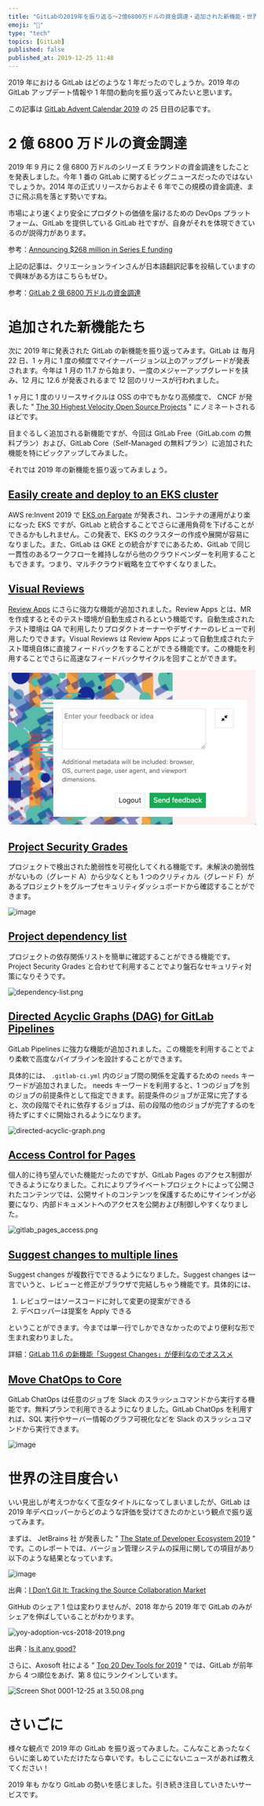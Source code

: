 ```yaml
---
title: "GitLabの2019年を振り返る〜2億6800万ドルの資金調達・追加された新機能・世界の注目度合い〜"
emoji: "🦊"
type: "tech"
topics: [GitLab]
published: false
published_at: 2019-12-25 11:48
---
```


2019 年における GitLab はどのような 1 年だったのでしょうか。2019 年の GitLab アップデート情報や 1 年間の動向を振り返ってみたいと思います。

この記事は [GitLab Advent Calendar 2019](https://qiita.com/advent-calendar/2019/gitlab) の 25 日目の記事です。

# 2 億 6800 万ドルの資金調達

2019 年 9 月に 2 億 6800 万ドルのシリーズ E ラウンドの資金調達をしたことを発表しました。今年 1 番の GitLab に関するビッグニュースだったのではないでしょうか。2014 年の正式リリースからおよそ 6 年でこの規模の資金調達、まさに飛ぶ鳥を落とす勢いですね。

市場により速くより安全にプロダクトの価値を届けるための DevOps プラットフォーム、GitLab を提供している GitLab 社ですが、自身がそれを体現できているのが説得力があります。

参考：[Announcing $268 million in Series E funding](https://about.gitlab.com/blog/2019/09/17/gitlab-series-e-funding/)

上記の記事は、クリエーションラインさんが日本語翻訳記事を投稿していますので興味がある方はこちらもぜひ。

参考：[GitLab 2 億 6800 万ドルの資金調達](https://www.creationline.com/lab/29915)

# 追加された新機能たち

次に 2019 年に発表された GitLab の新機能を振り返ってみます。GitLab は 毎月 22 日、1 ヶ月に 1 度の頻度でマイナーバージョン以上のアップグレードが発表されます。今年は 1 月の 11.7 から始まり、一度のメジャーアップグレードを挟み、12 月に 12.6 が発表されるまで 12 回のリリースが行われました。

1 ヶ月に 1 度のリリースサイクルは OSS の中でもかなり高頻度で、 CNCF が発表した " [The 30 Highest Velocity Open Source Projects](https://www.cncf.io/blog/2017/06/05/30-highest-velocity-open-source-projects/) " にノミネートされるほどです。

目まぐるしく追加される新機能ですが、今回は GitLab Free（GitLab.com の無料プラン）および、GitLab Core（Self-Managed の無料プラン）に追加された機能を特にピックアップしてみました。

それでは 2019 年の新機能を振り返ってみましょう。

## [Easily create and deploy to an EKS cluster](https://about.gitlab.com/blog/2019/11/22/gitlab-12-5-released/#easily-create-and-deploy-to-an-eks-cluster)

AWS re:Invent 2019 で [EKS on Fargate](https://aws.amazon.com/blogs/aws/amazon-eks-on-aws-fargate-now-generally-available/) が発表され、コンテナの運用がより楽になった EKS ですが、GitLab と統合することでさらに運用負荷を下げることができるかもしれません。この発表で、EKS のクラスターの作成や展開が容易になりました。また、GitLab は GKE との統合がすでにあるため、GitLab で同じ一貫性のあるワークフローを維持しながら他のクラウドベンダーを利用することもできます。つまり、マルチクラウド戦略を立てやすくなりました。

## [Visual Reviews](https://about.gitlab.com/blog/2019/06/22/gitlab-12-0-released/#visual-reviews)

[Review Apps](https://about.gitlab.com/product/review-apps/) にさらに強力な機能が追加されました。Review Apps とは、MR を作成するとそのテスト環境が自動生成されるという機能です。自動生成されたテスト環境は QA で利用したりプロダクトオーナーやデザイナーのレビューで利用したりできます。Visual Reviews は Review Apps によって自動生成されたテスト環境自体に直接フィードバックをすることができる機能です。この機能を利用することでさらに高速なフィードバックサイクルを回すことができます。

![visual-review-apps.png](/images/qiita/94e7b6ca-7641-bd55-a6b7-0e05e2b0d950.png)

## [Project Security Grades](https://about.gitlab.com/blog/2019/12/22/gitlab-12-6-released/#quickly-understand-your-at-risk-projects-with-project-security-grades)

プロジェクトで検出された脆弱性を可視化してくれる機能です。未解決の脆弱性がないもの（グレード A）から少なくとも 1 つのクリティカル（グレード F）があるプロジェクトをグループセキュリティダッシュボードから確認することができます。

![image](https://qiita-image-store.s3.ap-northeast-1.amazonaws.com/0/160547/a418b400-4aaa-e364-c849-1e56ed023cd3.png)

## [Project dependency list](https://about.gitlab.com/blog/2019/06/22/gitlab-12-0-released/#project-dependency-list)

プロジェクトの依存関係リストを簡単に確認することができる機能です。Project Security Grades と合わせて利用することでより盤石なセキュリティ対策になりそうです。

![dependency-list.png](https://qiita-image-store.s3.ap-northeast-1.amazonaws.com/0/160547/b297ef8a-6135-cc97-4c9d-1e065c49d88b.png)

## [Directed Acyclic Graphs (DAG) for GitLab Pipelines](https://about.gitlab.com/blog/2019/08/22/gitlab-12-2-released/#directed-acyclic-graphs-dag-for-gitlab-pipelines)

GitLab Pipelines に強力な機能が追加されました。この機能を利用することでより柔軟で高度なパイプラインを設計することができます。

具体的には、 `.gitlab-ci.yml` 内のジョブ間の関係を定義するための `needs` キーワードが追加されました。 needs キーワードを利用すると、1 つのジョブを別のジョブの前提条件として指定できます。前提条件のジョブが正常に完了すると、次の段階でそれに依存するジョブは、前の段階の他のジョブが完了するのを待たずにすぐに開始されるようになります。

![directed-acyclic-graph.png](https://qiita-image-store.s3.ap-northeast-1.amazonaws.com/0/160547/3280f967-3280-34c7-854f-3521673760a1.png)

## [Access Control for Pages](https://about.gitlab.com/blog/2019/10/22/gitlab-12-4-released/#access-control-for-pages-is-now-enabled-on-gitlabcom)

個人的に待ち望んでいた機能だったのですが、GitLab Pages のアクセス制御ができるようになりました。これによりプライベートプロジェクトによって公開されたコンテンツでは、公開サイトのコンテンツを保護するためにサインインが必要になり、内部ドキュメントへのアクセスを公開および制御しやすくなりました。

![gitlab_pages_access.png](https://qiita-image-store.s3.ap-northeast-1.amazonaws.com/0/160547/04314f8e-6172-1d0f-a2d6-f6e7c8a188c1.png)

## [Suggest changes to multiple lines](https://about.gitlab.com/blog/2019/04/22/gitlab-11-10-released/#suggest-changes-to-multiple-lines)

Suggest changes が複数行でできるようになりました。Suggest changes は一言でいうと、レビューと修正がブラウザで完結しちゃう機能です。具体的には、

1. レビュワーはソースコードに対して変更の提案ができる
2. デベロッパーは提案を Apply できる

ということができます。今までは単一行でしかできなかったのでより便利な形で生まれ変わりました。

詳細：[GitLab 11.6 の新機能「Suggest Changes」が便利なのでオススメ](https://jumpyoshim.hatenablog.com/entry/gitlab-11-6-new-feature-suggest-changes-is-useful)

## [Move ChatOps to Core](https://about.gitlab.com/blog/2019/03/22/gitlab-11-9-released/#move-chatops-to-core)

GitLab ChatOps は任意のジョブを Slack のスラッシュコマンドから実行する機能です。無料プランで利用できるようになりました。GitLab ChatOps を利用すれば、SQL 実行やサーバー情報のグラフ可視化などを Slack のスラッシュコマンドから実行できます。

![image](https://qiita-image-store.s3.ap-northeast-1.amazonaws.com/0/160547/03ce6e96-fa97-684f-0064-1bbac7eb6147.png)

# 世界の注目度合い

いい見出しが考えつかなくて歪なタイトルになってしまいましたが、GitLab は 2019 年デベロッパーからどのような評価を受けてきたのかという観点で振り返ってみます。

まずは、 JetBrains 社 が発表した " [The State of Developer Ecosystem 2019](https://www.jetbrains.com/lp/devecosystem-2019/) " です。このレポートでは、バージョン管理システムの採用に関しての項目があり以下のような結果となっています。

![image](https://qiita-image-store.s3.ap-northeast-1.amazonaws.com/0/160547/0f1ed48c-c473-f905-990c-984b7e59e922.png)

出典：[I Don’t Git It: Tracking the Source Collaboration Market](https://thenewstack.io/i-dont-git-it-tracking-the-source-collaboration-market/)

GitHub のシェア 1 位は変わりませんが、2018 年から 2019 年で GitLab のみがシェアを伸ばしていることがわかります。

![yoy-adoption-vcs-2018-2019.png](https://qiita-image-store.s3.ap-northeast-1.amazonaws.com/0/160547/ab97cc7a-23d4-7730-01fa-afeb10b82034.png)

出典：[Is it any good?](https://about.gitlab.com/is-it-any-good/#gitlab-has-yoy-growth-in-adoption-of-version-control-services-study-while-github-and-bitbucket-both-decline)

さらに、Axosoft 社による " [Top 20 Dev Tools for 2019](https://blog.axosoft.com/top-developer-tools-2019/) " では、GitLab が前年から 4 つ順位をあげ、第 8 位にランクインしています。

![Screen Shot 0001-12-25 at 3.50.08.png](https://qiita-image-store.s3.ap-northeast-1.amazonaws.com/0/160547/3229792c-a5e7-6edb-e984-0eaaeb94bf38.png)

# さいごに

様々な観点で 2019 年の GitLab を振り返ってみました。こんなことあったなくらいに楽しめていただけたなら幸いです。もしここにないニュースがあれば教えてください！

2019 年も かなり GitLab の勢いを感じました。引き続き注目していきたいサービスです。
